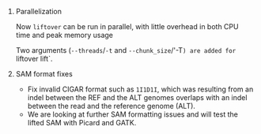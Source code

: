 1. Parallelization

    Now `liftover` can be run in parallel, with little overhead in both CPU time and peak memory usage

    Two arguments (`--threads`/`-t` and `--chunk_size`/'-T`) are added for `liftover lift`.

2. SAM format fixes
    - Fix invalid CIGAR format such as `1I1D1I`, which was resulting from an indel between the REF and the ALT genomes overlaps with an indel between the read and the reference genome (ALT).
    - We are looking at further SAM formatting issues and will test the lifted SAM with Picard and GATK.
